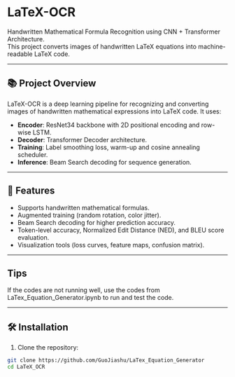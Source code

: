 # LaTeX-OCR

Handwritten Mathematical Formula Recognition using CNN + Transformer Architecture.  
This project converts images of handwritten LaTeX equations into machine-readable LaTeX code.

---

## 📚 Project Overview

LaTeX-OCR is a deep learning pipeline for recognizing and converting images of handwritten mathematical expressions into LaTeX code. It uses:

- **Encoder**: ResNet34 backbone with 2D positional encoding and row-wise LSTM.
- **Decoder**: Transformer Decoder architecture.
- **Training**: Label smoothing loss, warm-up and cosine annealing scheduler.
- **Inference**: Beam Search decoding for sequence generation.

---

## 🚀 Features

- Supports handwritten mathematical formulas.
- Augmented training (random rotation, color jitter).
- Beam Search decoding for higher prediction accuracy.
- Token-level accuracy, Normalized Edit Distance (NED), and BLEU score evaluation.
- Visualization tools (loss curves, feature maps, confusion matrix).

---

## Tips
If the codes are not running well, use the codes from LaTex_Equation_Generator.ipynb to run and test the code.

---

## 🛠 Installation

1. Clone the repository:

```bash
git clone https://github.com/GuoJiashu/LaTex_Equation_Generator
cd LaTeX_OCR
